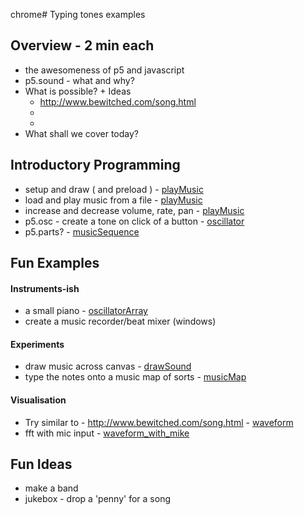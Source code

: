 chrome# Typing tones examples

## Overview - 2 min each
* the awesomeness of p5 and javascript
* p5.sound - what and why?
* What is possible? + Ideas
  * http://www.bewitched.com/song.html
  *
  *
* What shall we cover today?

## Introductory Programming
* setup and draw ( and preload ) - [playMusic](https://github.com/MathuraMG/p5.sound.examples/tree/master/playMusic)
* load and play music from a file - [playMusic](https://github.com/MathuraMG/p5.sound.examples/tree/master/playMusic)
* increase and decrease volume, rate, pan - [playMusic](https://github.com/MathuraMG/p5.sound.examples/tree/master/playMusic)
* p5.osc - create a tone on click of a button - [oscillator](https://github.com/MathuraMG/p5.sound.examples/tree/master/oscillator)
* p5.parts? - [musicSequence](https://github.com/MathuraMG/p5.sound.examples/tree/master/musicSequence)

## Fun Examples
#### Instruments-ish
* a small piano - [oscillatorArray](https://github.com/MathuraMG/p5.sound.examples/tree/master/oscillatorArray)
* create a music recorder/beat mixer (windows)
#### Experiments
* draw music across canvas - [drawSound](https://github.com/MathuraMG/p5.sound.examples/tree/master/drawSound)
* type the notes onto a music map of sorts - [musicMap](https://github.com/MathuraMG/p5.sound.examples/tree/master/musicMap)
#### Visualisation
* Try similar to - http://www.bewitched.com/song.html - [waveform](https://github.com/MathuraMG/p5.sound.examples/tree/master/waveform)
* fft with mic input - [waveform_with_mike](https://github.com/MathuraMG/p5.sound.examples/tree/master/waveform_with_mike)

## Fun Ideas

* make a band
* jukebox - drop a 'penny' for a song
